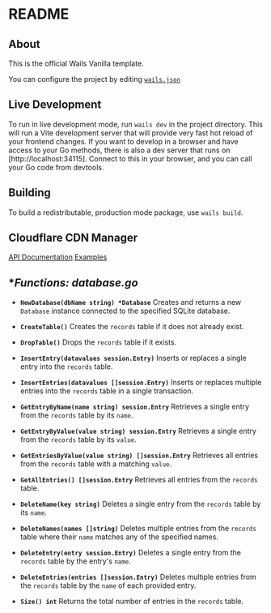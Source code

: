 # README

## About

This is the official Wails Vanilla template.

You can configure the project by editing [`wails.json`](https://wails.io/docs/reference/project-config)

## Live Development

To run in live development mode, run `wails dev` in the project directory. This will run a Vite development
server that will provide very fast hot reload of your frontend changes. If you want to develop in a browser
and have access to your Go methods, there is also a dev server that runs on [http://localhost:34115]. Connect
to this in your browser, and you can call your Go code from devtools.

## Building

To build a redistributable, production mode package, use `wails build`.

## Cloudflare CDN Manager

[API Documentation](https://developers.cloudflare.com/api-next/go/)
[Examples](https://github.com/cloudflare/cloudflare-go/blob/master/workers_kv_example_test.go)

## **Functions: database.go*

- **`NewDatabase(dbName string) *Database`** Creates and returns a new `Database` instance connected to the specified SQLite database.

- **`CreateTable()`** Creates the `records` table if it does not already exist.

- **`DropTable()`** Drops the `records` table if it exists.

- **`InsertEntry(datavalues session.Entry)`** Inserts or replaces a single entry into the `records` table.

- **`InsertEntries(datavalues []session.Entry)`** Inserts or replaces multiple entries into the `records` table in a single transaction.

- **`GetEntryByName(name string) session.Entry`** Retrieves a single entry from the `records` table by its `name`.

- **`GetEntryByValue(value string) session.Entry`** Retrieves a single entry from the `records` table by its `value`.

- **`GetEntriesByValue(value string) []session.Entry`** Retrieves all entries from the `records` table with a matching `value`.

- **`GetAllEntries() []session.Entry`** Retrieves all entries from the `records` table.

- **`DeleteName(key string)`** Deletes a single entry from the `records` table by its `name`.

- **`DeleteNames(names []string)`** Deletes multiple entries from the `records` table where their `name` matches any of the specified names.

- **`DeleteEntry(entry session.Entry)`** Deletes a single entry from the `records` table by the entry's `name`.

- **`DeleteEntries(entries []session.Entry)`** Deletes multiple entries from the `records` table by the `name` of each provided entry.

- **`Size() int`** Returns the total number of entries in the `records` table.
